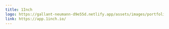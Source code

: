 ```yaml
---
title: 1Inch
logo: https://gallant-neumann-d9e55d.netlify.app/assets/images/portfolio_png/1inch.png
link: https://app.1inch.io/
---
```

